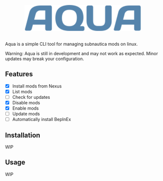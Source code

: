 <div align="center">
    <img src="assets/aqua_large.png" alt="Aqua" width="75%"  />
</div>
<br />

Aqua is a simple CLI tool for managing subnautica mods on linux.

Warning: Aqua is still in development and may not work as expected. Minor updates may break your configuration.

## Features

- [x] Install mods from Nexus
- [x] List mods
- [ ] Check for updates
- [x] Disable mods
- [x] Enable mods
- [ ] Update mods
- [ ] Automatically install BepInEx

## Installation

WIP

## Usage

WIP
